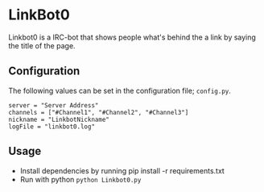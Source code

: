 # LinkBot0

Linkbot0 is a IRC-bot that shows people what's behind the a link by saying the title of the page.


## Configuration
The following values can be set in the configuration file; `config.py`.

    server = "Server Address"
    channels = ["#Channel1", "#Channel2", "#Channel3"]
    nickname = "LinkbotNickname" 
    logFile = "linkbot0.log"

## Usage
- Install dependencies by running pip install -r requirements.txt
- Run with python `python Linkbot0.py`
